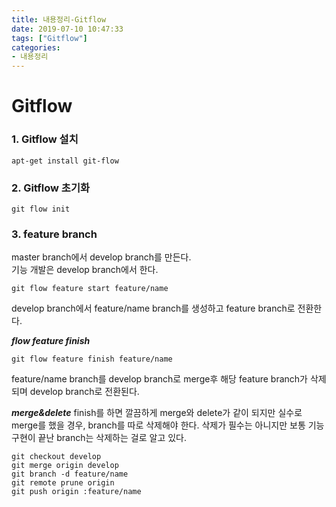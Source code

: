 ```yaml
---
title: 내용정리-Gitflow
date: 2019-07-10 10:47:33
tags: ["Gitflow"]
categories:
- 내용정리
---
```

# Gitflow

### 1. Gitflow 설치  
```shell
apt-get install git-flow
```

### 2. Gitflow 초기화  
```shell
git flow init
```

### 3. feature branch
master branch에서 develop branch를 만든다.   
기능 개발은 develop branch에서 한다.  
```shell
git flow feature start feature/name
```
develop branch에서 feature/name branch를 생성하고 feature branch로 전환한다.  

**_flow feature finish_**
```shell
git flow feature finish feature/name
```
feature/name branch를 develop branch로 merge후 해당 feature branch가 삭제되며 develop branch로 전환된다.   

**_merge&delete_**
finish를 하면 깔끔하게 merge와 delete가 같이 되지만 실수로 merge를 했을 경우, branch를 따로 삭제해야 한다. 삭제가 필수는 아니지만 보통 기능구현이 끝난 branch는 삭제하는 걸로 알고 있다.  
```shell
git checkout develop
git merge origin develop
git branch -d feature/name
git remote prune origin
git push origin :feature/name
```